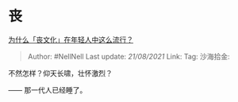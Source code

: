 # 丧

[为什么「丧文化」在年轻人中这么流行？](https://www.zhihu.com/question/281756338/answer/704523458)

> Author: #NellNell
> Last update: *21/08/2021*
> Link:
> Tag:
> 沙海拾金:

不然怎样？仰天长啸，壮怀激烈？

—— 那一代人已经睡了。
